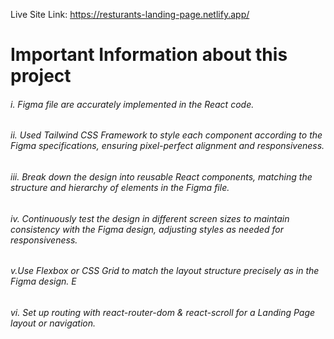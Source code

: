 Live Site Link: https://resturants-landing-page.netlify.app/  

# Important Information about this project

###### i. Figma file are accurately implemented in the React code. 
###### ii. Used Tailwind CSS Framework to style each component according to the Figma specifications, ensuring pixel-perfect alignment and responsiveness.
###### iii. Break down the design into reusable React components, matching the structure and hierarchy of elements in the Figma file.
###### iv. Continuously test the design in different screen sizes to maintain consistency with the Figma design, adjusting styles as needed for responsiveness.
###### v.Use Flexbox or CSS Grid to match the layout structure precisely as in the Figma design. E
###### vi. Set up routing with react-router-dom & react-scroll for a Landing Page layout or navigation.